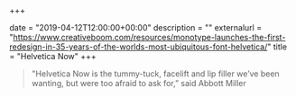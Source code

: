 +++

date = "2019-04-12T12:00:00+00:00"
description = ""
externalurl = "https://www.creativeboom.com/resources/monotype-launches-the-first-redesign-in-35-years-of-the-worlds-most-ubiquitous-font-helvetica/"
title = "Helvetica Now"
+++
> "Helvetica Now is the tummy-tuck, facelift and lip filler we’ve been wanting, but were too afraid to ask for,” said Abbott Miller